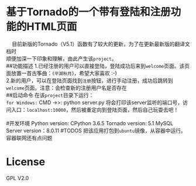 # 基于Tornado的一个带有登陆和注册功能的HTML页面
&nbsp;&nbsp;&nbsp;&nbsp;目前新版的Tornado（V5.1）函数有了较大的更新，为了在更新最新版的翻译文档时</br>
顺便加深一下印象和理解，由此产生该`project`。
</br>
##功能描述
1.已经注册的用户可以直接登陆，登陆成功后来到`welcome`页面。该页面放置一首古筝曲：`《平湖秋月》`，希望大家喜欢 :-)</br>
2.新的用户，可以在登陆页面找到`注册`按钮，进行手动注册，成功后跳转到`welcome`页面。注意：会检查新的注册用户名是否存在</br>
##启动命令
在该`project`目录下运行：</br>
`for Windows:`
CMD ->>: python server.py
将会打印该server监听的端口号，访问入口：`localhost:10000`，然后被重定向到登陆页面，然后自己玩耍去吧！
</br>
</br>
#开发环境
Python version: CPython 3.6.5
Tornado version: 5.1
MySQL Server version：8.0.11
#TODOS
把该应用打包到`ubuntu`镜像，从容器中运行。</br>
容器联网还有点问题</br>

# License
GPL V2.0